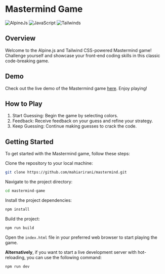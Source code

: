 # Mastermind Game
![AlpineJs](https://img.shields.io/badge/Alpine%20JS-8BC0D0?style=for-the-badge&logo=alpinedotjs&logoColor=black)
![JavaScript](https://img.shields.io/badge/JavaScript-323330?style=for-the-badge&logo=javascript&logoColor=F7DF1E)
![Tailwinds](https://img.shields.io/badge/Tailwind_CSS-38B2AC?style=for-the-badge&logo=tailwind-css&logoColor=white)

## Overview
Welcome to the Alpine.js and Tailwind CSS-powered Mastermind game! Challenge yourself and showcase your front-end coding skills in this classic code-breaking game.

## Demo
Check out the live demo of the Mastermind game [here](https://mahiarirani.github.io/mastermind/). Enjoy playing!

## How to Play
1. Start Guessing: Begin the game by selecting colors.
2. Feedback: Receive feedback on your guess and refine your strategy.
3. Keep Guessing: Continue making guesses to crack the code.

## Getting Started
To get started with the Mastermind game, follow these steps:

Clone the repository to your local machine:

```bash
git clone https://github.com/mahiarirani/mastermind.git
```

Navigate to the project directory:
```bash
cd mastermind-game
```
Install the project dependencies:
```bash
npm install
```
Build the project:
```bash
npm run build
```
Open the `index.html` file in your preferred web browser to start playing the game.

**Alternatively**, if you want to start a live development server with hot-reloading, you can use the following command:

```bash
npm run dev
```
